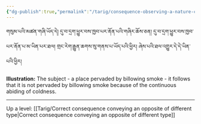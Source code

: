 ```yaml
---
{"dg-publish":true,"permalink":"/tarig/consequence-observing-a-nature-contradictory-with-a-cause-and-conveying-an-autonomous-sign-observing-a-result-contradictory-with-a-nature/"}
---
```


གསུམ་པའི་མཚན་གཞི་ཡོད་དེ། དུ་བ་དྲག་ཕྱུར་བས་ཁྱབ་པར་ནོན་པའི་གཞིར་ཆོས་ཅན། དུ་བ་དྲག་ཕྱུར་བས་ཁྱབ་པར་ནོན་པ་མ་ཡིན་པར་ཐལ། 
གྲང་རེག་རྒྱུན་ཆགས་སུ་གནས་པ་ཡོད་པའི་ཕྱིར། ཞེས་པའི་ཐལ་འགྱུར་དེ་དེ་ཡིན་པའི་ཕྱིར།

**Illustration:** The subject - a place pervaded by billowing smoke - it follows that it is not pervaded by billowing smoke because of the continuous abiding of coldness.



---
Up a level: [[Tarig/Correct consequence conveying an opposite of different type\|Correct consequence conveying an opposite of different type]]